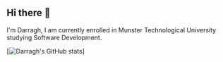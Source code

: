## Hi there 👋

I'm Darragh, I am currently enrolled in Munster Technological University studying Software Development.

[![Darragh's GitHub stats](https://github-readme-stats-mu-blue.vercel.app/api?username=Darragh-Kelly&show_icons=true&theme=tokyonight&hide_border=true)]

